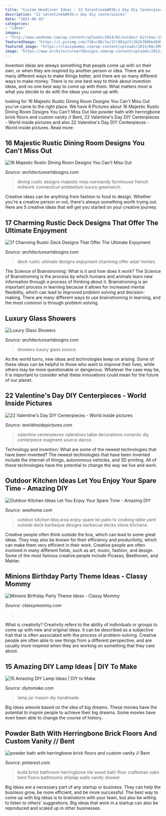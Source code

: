 ```yaml
---
title: "Custom Headliner Ideas : 22 Valentine&#039;s Day Diy Centerpieces"
description: "22 valentine&#039;s day diy centerpieces"
date: "2023-06-16"
categories:
- "ideas"
images:
- "http://www.woohome.com/wp-content/uploads/2014/02/outdoor-kitchen-15.jpg"
featuredImage: "https://i.pinimg.com/736x/88/1a/27/881a27c3b2b760bbd9d961d38485ff45.jpg"
featured_image: "https://classymommy.com/wp-content/uploads/2015/08/IMG_0336.jpg"
image: "https://www.architectureartdesigns.com/wp-content/uploads/2013/06/archiahomes._com.jpg"
---
```



Invention ideas are always something that people come up with on their own, or when they are inspired by another person or idea. There are so many different ways to make things better, and there are so many different ways to make money. There is no one best way to think about invention ideas, and no one best way to come up with them. What matters most is what you decide to do with the ideas you come up with.

	

		
looking for 16 Majestic Rustic Dining Room Designs You Can&#039;t Miss Out you've came to the right place. We have 8 Pictures about 16 Majestic Rustic Dining Room Designs You Can&#039;t Miss Out like powder bath with herringbone brick floors and custom vanity // Bent, 22 Valentine&#039;s Day DIY Centerpieces - World inside pictures and also 22 Valentine&#039;s Day DIY Centerpieces - World inside pictures. Read more:
		
    
## 16 Majestic Rustic Dining Room Designs You Can&#039;t Miss Out

<img loading=lazy src="https://www.architectureartdesigns.com/wp-content/uploads/2016/08/16-Majestic-Rustic-Dining-Room-Designs-You-Cant-Miss-Out-16.jpg" onerror="this.onerror=null;this.src='https://tse3.mm.bing.net/th?id=OIP.EbkCGhVLa9XHeVy5LaMzDQHaLH&amp;pid=15.1';" alt="16 Majestic Rustic Dining Room Designs You Can&#039;t Miss Out">

_Source: architectureartdesigns.com_

>dining rustic designs majestic miss normandy farmhouse french millwork connecticut antebellum luxury greenwich. 

	

Creative ideas can be anything from fashion to food to design. Whether you're a creative person or not, there's always something worth trying out. Here are 5 creative ideas that will get you started on your creative journey.

    
## 17 Charming Rustic Deck Designs That Offer The Ultimate Enjoyment

<img loading=lazy src="https://www.architectureartdesigns.com/wp-content/uploads/2015/02/17-Charming-Rustic-Deck-Designs-That-Offer-The-Ultimate-Enjoyment-12-630x945.jpg" onerror="this.onerror=null;this.src='https://tse2.mm.bing.net/th?id=OIP.6NTvpJAuRUf7MSAHMuxBCwHaLH&amp;pid=15.1';" alt="17 Charming Rustic Deck Designs That Offer The Ultimate Enjoyment">

_Source: architectureartdesigns.com_

>deck rustic ultimate designs enjoyment charming offer adair homes. 

	

The Science of Brainstroming: What is it and how does it work?
The Science of Brainstroming is the process by which humans and animals learn new information through a process of thinking about it. Brainstroming is an important process in learning because it allows for increased mental flexibility, which can lead to improved problem solving and decision-making. There are many different ways to use brainstroming in learning, and the most common is through problem solving.

    
## Luxury Glass Showers

<img loading=lazy src="https://www.architectureartdesigns.com/wp-content/uploads/2013/06/archiahomes._com.jpg" onerror="this.onerror=null;this.src='https://tse3.mm.bing.net/th?id=OIP.ePIa-mtRa4oJSOJpM4aAEgAAAA&amp;pid=15.1';" alt="Luxury Glass Showers">

_Source: architectureartdesigns.com_

>showers luxury glass source. 

	

As the world turns, new ideas and technologies keep on arising. Some of these ideas can be helpful to those who want to improve their lives, while others may be more questionable or dangerous. Whatever the case may be, it is important to consider what these innovations could mean for the future of our planet.

    
## 22 Valentine&#039;s Day DIY Centerpieces - World Inside Pictures

<img loading=lazy src="https://worldinsidepictures.com/wp-content/uploads/2014/01/1440.jpg" onerror="this.onerror=null;this.src='https://tse3.mm.bing.net/th?id=OIP.TIEi7azUCvq1EKb1LYyp9wHaJ4&amp;pid=15.1';" alt="22 Valentine&#039;s Day DIY Centerpieces - World inside pictures">

_Source: worldinsidepictures.com_

>valentine centerpieces valentines table decorations romantic diy centerpiece magment source dance. 

	

Technology and invention: What are some of the newest technologies that have been invented?
The newest technologies that have been invented include the internet of things, autonomous vehicles, and 3D printing. All of these technologies have the potential to change the way we live and work.

    
## Outdoor Kitchen Ideas Let You Enjoy Your Spare Time - Amazing DIY

<img loading=lazy src="http://www.woohome.com/wp-content/uploads/2014/02/outdoor-kitchen-15.jpg" onerror="this.onerror=null;this.src='https://tse2.mm.bing.net/th?id=OIP.aBX0IHzMpmdlZpbli8pgXgHaJ4&amp;pid=15.1';" alt="Outdoor Kitchen Ideas Let You Enjoy Your Spare Time - Amazing DIY">

_Source: woohome.com_

>outdoor kitchen bbq area enjoy spare let patio tv cooking table yard outside deck barbeque designs barbecue decks stone kitchens. 

	

Creative people often think outside the box, which can lead to some great ideas. They may also be known for their efficiency and productivity, which can make them very efficient in their work. Creative people are often involved in many different fields, such as art, music, fashion, and design. Some of the most famous creative people include Picasso, Beethoven, and Mahler.

    
## Minions Birthday Party Theme Ideas - Classy Mommy

<img loading=lazy src="https://classymommy.com/wp-content/uploads/2015/08/IMG_0336.jpg" onerror="this.onerror=null;this.src='https://tse3.mm.bing.net/th?id=OIP.EeCMJwmRcwA-KeoIb0oVSgHaJ4&amp;pid=15.1';" alt="Minions Birthday Party Theme Ideas - Classy Mommy">

_Source: classymommy.com_

>. 

	

What is creativity?
Creativity refers to the ability of individuals or groups to come up with new and original ideas. It can be described as a subjective trait that is often associated with the process of problem-solving. Creative people are often able to see things from a different perspective, and are usually more inspired when they are working on something that they care about.

    
## 15 Amazing DIY Lamp Ideas | DIY To Make

<img loading=lazy src="http://www.diytomake.com/wp-content/uploads/2016/03/Mason-Jar-Lamp.jpg" onerror="this.onerror=null;this.src='https://tse1.mm.bing.net/th?id=OIP.GMfG8Mqidiu3eWUXi-aMeQHaLS&amp;pid=15.1';" alt="15 Amazing DIY Lamp Ideas | DIY to Make">

_Source: diytomake.com_

>lamp jar mason diy handmade. 

	

Big ideas areovie based on the idea of big dreams. These movies have the potential to inspire people to achieve their big dreams. Some movies have even been able to change the course of history.

    
## Powder Bath With Herringbone Brick Floors And Custom Vanity // Bent

<img loading=lazy src="https://i.pinimg.com/736x/88/1a/27/881a27c3b2b760bbd9d961d38485ff45.jpg" onerror="this.onerror=null;this.src='https://tse2.mm.bing.net/th?id=OIP.5Bc4hEvcOSHb0G6iaaSlgwHaLH&amp;pid=15.1';" alt="powder bath with herringbone brick floors and custom vanity // Bent">

_Source: pinterest.com_

>build brick bathroom herringbone tile wood bath floor craftsman oaks bent floors bathrooms shiplap walls vanity shower. 

	

Big ideas are a necessary part of any startup or business. They can help the business grow, be more efficient, and be more successful. The best way to come up with big ideas is to brainstorm with your team, but also be willing to listen to others’ suggestions. Big ideas that work in a startup can also be reproduced and scaled up in other businesses.

